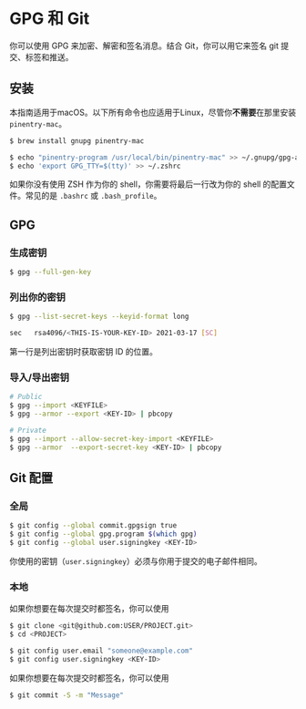 # GPG 和 Git

你可以使用 GPG 来加密、解密和签名消息。结合 Git，你可以用它来签名 git
提交、标签和推送。

## 安装

本指南适用于macOS。以下所有命令也应适用于Linux，尽管你**不需要**在那里安装
`pinentry-mac`。

```bash
$ brew install gnupg pinentry-mac
```

```bash
$ echo "pinentry-program /usr/local/bin/pinentry-mac" >> ~/.gnupg/gpg-agent.conf
$ echo 'export GPG_TTY=$(tty)' >> ~/.zshrc
```

如果你没有使用 ZSH 作为你的 shell，你需要将最后一行改为你的 shell
的配置文件。常见的是 `.bashrc` 或 `.bash_profile`。

## GPG

### 生成密钥

```bash
$ gpg --full-gen-key
```

### 列出你的密钥

```bash
$ gpg --list-secret-keys --keyid-format long

sec   rsa4096/<THIS-IS-YOUR-KEY-ID> 2021-03-17 [SC]
```

第一行是列出密钥时获取密钥 ID 的位置。

### 导入/导出密钥

```bash
# Public
$ gpg --import <KEYFILE>
$ gpg --armor --export <KEY-ID> | pbcopy

# Private
$ gpg --import --allow-secret-key-import <KEYFILE>
$ gpg --armor  --export-secret-key <KEY-ID> | pbcopy
```

## Git 配置

### 全局

```bash
$ git config --global commit.gpgsign true
$ git config --global gpg.program $(which gpg)
$ git config --global user.signingkey <KEY-ID>
```

你使用的密钥（`user.signingkey`）必须与你用于提交的电子邮件相同。

### 本地

如果你想要在每次提交时都签名，你可以使用

```bash
$ git clone <git@github.com:USER/PROJECT.git>
$ cd <PROJECT>

$ git config user.email "someone@example.com"
$ git config user.signingkey <KEY-ID>
```

如果你想要在每次提交时都签名，你可以使用

```bash
$ git commit -S -m "Message"
```
